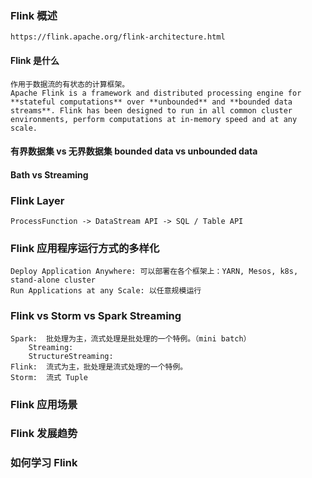 ### Flink 概述
	https://flink.apache.org/flink-architecture.html
#### Flink 是什么
	作用于数据流的有状态的计算框架。
	Apache Flink is a framework and distributed processing engine for **stateful computations** over **unbounded** and **bounded data streams**. Flink has been designed to run in all common cluster environments, perform computations at in-memory speed and at any scale.
#### 有界数据集 vs 无界数据集 bounded data vs unbounded data
#### Bath vs Streaming

### Flink Layer

	ProcessFunction -> DataStream API -> SQL / Table API

### Flink 应用程序运行方式的多样化

	Deploy Application Anywhere: 可以部署在各个框架上：YARN, Mesos, k8s, stand-alone cluster
	Run Applications at any Scale: 以任意规模运行

### Flink vs Storm vs Spark Streaming

	Spark:	批处理为主，流式处理是批处理的一个特例。（mini batch）
		Streaming: 
		StructureStreaming: 
	Flink:	流式为主，批处理是流式处理的一个特例。
	Storm:	流式 Tuple 

### Flink 应用场景

	

### Flink 发展趋势

### 如何学习 Flink 